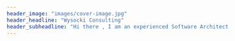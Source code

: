 ```yaml
---
header_image: "images/cover-image.jpg"
header_headline: "Wysocki Consulting"
header_subheadline: "Hi there , I am an experienced Software Architect and Developer, check out below how can I help your company"
---
```

